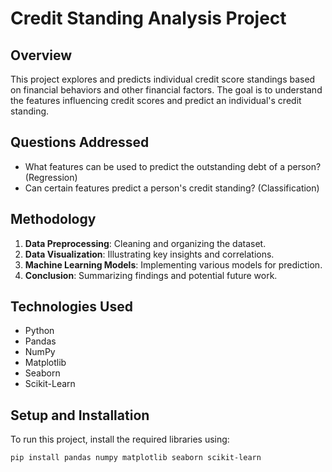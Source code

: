 # Credit Standing Analysis Project

## Overview
This project explores and predicts individual credit score standings based on financial behaviors and other financial factors. The goal is to understand the features influencing credit scores and predict an individual's credit standing.

## Questions Addressed
- What features can be used to predict the outstanding debt of a person? (Regression)
- Can certain features predict a person's credit standing? (Classification)

## Methodology
1. **Data Preprocessing**: Cleaning and organizing the dataset.
2. **Data Visualization**: Illustrating key insights and correlations.
3. **Machine Learning Models**: Implementing various models for prediction.
4. **Conclusion**: Summarizing findings and potential future work.

## Technologies Used
- Python
- Pandas
- NumPy
- Matplotlib
- Seaborn
- Scikit-Learn

## Setup and Installation
To run this project, install the required libraries using:
```bash
pip install pandas numpy matplotlib seaborn scikit-learn
